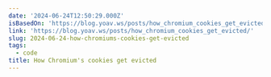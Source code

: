 ```yaml
---
date: '2024-06-24T12:50:29.000Z'
isBasedOn: 'https://blog.yoav.ws/posts/how_chromium_cookies_get_evicted/'
link: 'https://blog.yoav.ws/posts/how_chromium_cookies_get_evicted/'
slug: 2024-06-24-how-chromiums-cookies-get-evicted
tags:
  - code
title: How Chromium's cookies get evicted
---
```

 
